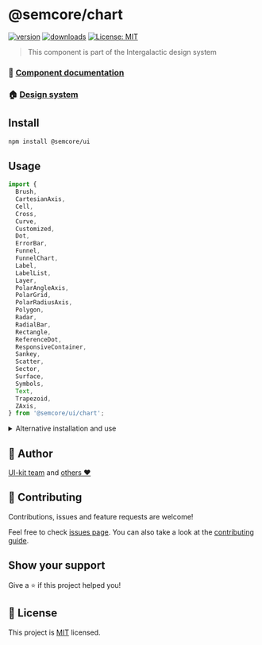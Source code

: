 # @semcore/chart

[![version](https://img.shields.io/npm/v/@semcore/chart.svg)](https://www.npmjs.com/@semcore/chart)
[![downloads](https://img.shields.io/npm/dt/@semcore/chart.svg)](https://www.npmjs.com/package/@semcore/chart)
[![License: MIT](https://img.shields.io/badge/License-MIT-green.svg)](https://github.com/semrush/intergalactic/blob/master/LICENSE)

> This component is part of the Intergalactic design system

### 📖 [Component documentation](https://developer.semrush.com/intergalactic/components/chart/)

### 🏠 [Design system](https://developer.semrush.com/intergalactic/)

## Install

```sh
npm install @semcore/ui
```

## Usage

```jsx
import {
  Brush,
  CartesianAxis,
  Cell,
  Cross,
  Curve,
  Customized,
  Dot,
  ErrorBar,
  Funnel,
  FunnelChart,
  Label,
  LabelList,
  Layer,
  PolarAngleAxis,
  PolarGrid,
  PolarRadiusAxis,
  Polygon,
  Radar,
  RadialBar,
  Rectangle,
  ReferenceDot,
  ResponsiveContainer,
  Sankey,
  Scatter,
  Sector,
  Surface,
  Symbols,
  Text,
  Trapezoid,
  ZAxis,
} from '@semcore/ui/chart';
```

<details>
  <summary>Alternative installation and use</summary>

**We do not recommend this usage path due to possible dependency and update issues.**

### Install

You can only install one package from the design system

```sh
npm install @semcore/chart @semcore/core
```

`@semcore/core` - _is the basic package by which we create our components, and it contains all of the common logic
of the components that is discussed below. There should only be one version of the package in the project._

### Usage

You can use the package the same way but without `/ui/` in the import path.

```jsx
import {
  Brush,
  CartesianAxis,
  Cell,
  Cross,
  Curve,
  Customized,
  Dot,
  ErrorBar,
  Funnel,
  FunnelChart,
  Label,
  LabelList,
  Layer,
  PolarAngleAxis,
  PolarGrid,
  PolarRadiusAxis,
  Polygon,
  Radar,
  RadialBar,
  Rectangle,
  ReferenceDot,
  ResponsiveContainer,
  Sankey,
  Scatter,
  Sector,
  Surface,
  Symbols,
  Text,
  Trapezoid,
  ZAxis,
} from '@semcore/chart';
```

</details>

## 👤 Author

[UI-kit team](https://github.com/semrush/intergalactic/blob/master/MAINTAINERS) and [others ❤️](https://github.com/semrush/intergalactic/graphs/contributors)

## 🤝 Contributing

Contributions, issues and feature requests are welcome!

Feel free to check [issues page](https://github.com/semrush/intergalactic/issues). You can also take a look at the [contributing guide](https://github.com/semrush/intergalactic/blob/master/CONTRIBUTING.md).

## Show your support

Give a ⭐️ if this project helped you!

## 📝 License

This project is [MIT](https://github.com/semrush/intergalactic/blob/master/LICENSE) licensed.
